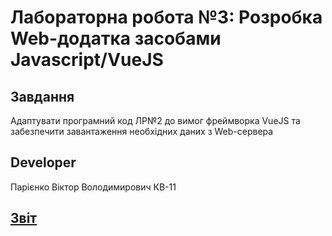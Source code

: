# Лабораторна робота №3: Розробка Web-додатка засобами Javascript/VueJS
## Завдання
Адаптувати програмний код ЛР№2 до вимог фреймворка VueJS та забезпечити завантаження необхідних даних з Web-сервера 
## Developer
Парієнко Віктор Володимирович КВ-11
## [Звіт]()
